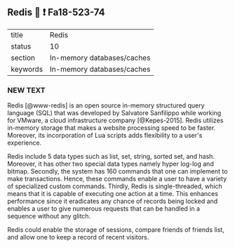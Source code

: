 ## Redis :wave: :exclamation: Fa18-523-74


|          |                            |
| -------- | -------------------------- |
| title    | Redis                      | 
| status   | 10                         |
| section  | In-memory databases/caches |
| keywords | In-memory databases/caches |

### NEW TEXT

Redis [@www-redis] is an open source in-memory structured query language (SQL) that was developed by Salvatore Sanfilippo while working for VMware, a cloud infrastructure company [@Kepes-2015]. Redis utilizes in-memory storage that makes a website processing speed to be faster. Moreover, its incorporation of Lua scripts adds flexibility to a user's experience.

Redis include 5 data types such as list, set, string, sorted set, and hash. Moreover, it has other two special data types namely hyper log-log and bitmap. Secondly, the system has 160 commands that one can implement to make transactions. Hence, these commands enable a user to have a variety of specialized custom commands. Thirdly, Redis is single-threaded, which means that it is capable of executing one action at a time. This enhances performance since it eradicates any chance of records being locked and enables a user to give numerous requests that can be handled in a sequence without any glitch.

Redis could enable the storage of sessions, compare friends of friends list, and allow one to keep a record of recent visitors. 



